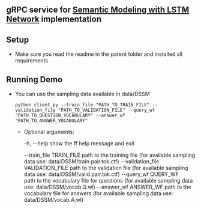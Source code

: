 ## gRPC service for [Semantic Modeling with LSTM Network](https://www.microsoft.com/en-us/research/wp-content/uploads/2017/02/LSTM_DSSM_IEEE_TASLP.pdf) implementation

## Setup

  - Make sure you read the readme in the parent folder and installed all requirements

## Running Demo

  - You can use the sampling data available in data/DSSM

        python client.py --train_file "PATH_TO_TRAIN_FILE" --validation_file "PATH_TO_VALIDATION_FILE" --query_wf "PATH_TO_QUESTION_VOCABULARY" --answer_wf "PATH_TO_ANSWER_VOCABULARY"

    - Optional arguments:
     
      -h, --help show the ff help message and exit
      
      --train_file TRAIN_FILE
          path to the training file (for available sampling data use: data/DSSM/train.pair.tok.ctf)
      --validation_file VALIDATION_FILE
          path to the validation file (for available sampling data use: data/DSSM/valid.pair.tok.ctf)
      --query_wf QUERY_WF   
          path to the vocabulary file for questions (for available sampling data use: data/DSSM/vocab.Q.wl)
      --answer_wf ANSWER_WF
          path to the vocabulary file for answers (for available sampling data use: data/DSSM/vocab.A.wl)
